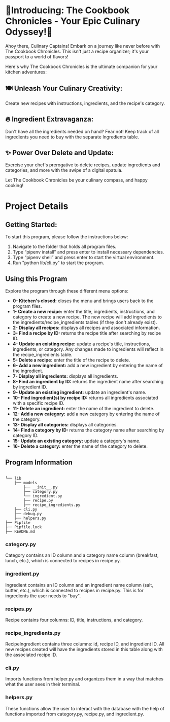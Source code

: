 <h1><b>🌟Introducing: The Cookbook Chronicles - Your Epic Culinary Odyssey!🌟</b></h1>

Ahoy there, Culinary Captains! Embark on a journey like never before with The Cookbook Chronicles. This isn't just a recipe organizer; it's your passport to a world of flavors!

Here's why The Cookbook Chronicles is the ultimate companion for your kitchen adventures:

<h2><b>🍽️ Unleash Your Culinary Creativity:</b></h2>

Create new recipes with instructions, ingredients, and the recipe's category.

<h2><b>🔥 Ingredient Extravaganza:</b></h2>

Don't have all the ingredients needed on hand? Fear not! Keep track of all ingredients you need to buy with the separate Ingredients table.

<h2><b>✨ Power Over Delete and Update:</b></h2>

Exercise your chef's prerogative to delete recipes, update ingredients and categories, and more with the swipe of a digital spatula.

Let The Cookbook Chronicles be your culinary compass, and happy cooking!

<h1>Project Details</h1>

<h2>Getting Started:</h2>

To start this program, please follow the instructions below:

1. Navigate to the folder that holds all program files.
2. Type “pipenv install” and press enter to install necessary dependencies.
3. Type “pipenv shell” and press enter to start the virtual environment.
4. Run "python lib/cli.py" to start the program.

<h2>Using this Program</h2>

Explore the program through these different menu options:

<ul>
    <li><b>0- Kitchen's closed:</b> closes the menu and brings users back to the program files.</li>
    <li><b>1- Create a new recipe:</b> enter the title, ingredients, instructions, and category to create a new recipe. The new recipe will add ingredients to the ingredients/recipe_ingredients tables (if they don't already exist).</li>
    <li><b>2- Display all recipes:</b> displays all recipes and associated information.</li>
    <li><b>3- Find a recipe by ID:</b> returns the recipe title after searching by recipe ID.</li>
    <li><b>4- Update an existing recipe:</b> update a recipe's title, instructions, ingredients, or category. Any changes made to ingredients will reflect in the recipe_ingredients table.
    <li><b>5- Delete a recipe:</b> enter the title of the recipe to delete.</li>
    <li><b>6- Add a new ingredient:</b> add a new ingredient by entering the name of the ingredient.</li>
    <li><b>7- Display all ingredients:</b> displays all ingredients.</li>
    <li><b>8- Find an ingredient by ID:</b> returns the ingredient name after searching by ingredient ID.</li>
    <li><b>9- Update an existing ingredient:</b> update an ingredient's name.</li>
    <li><b>10- Find ingredient(s) by recipe ID:</b> returns all ingredients associated with a specific recipe ID.
    <li><b>11- Delete an ingredient:</b> enter the name of the ingredient to delete.</li>
    <li><b>12- Add a new category:</b> add a new category by entering the name of the category.</li>
    <li><b>13- Display all categories:</b> displays all categories.</li>
    <li><b>14- Find a category by ID:</b> returns the category name after searching by category ID.</li>
    <li><b>15- Update an existing category:</b> update a category's name.</li>
    <li><b>16- Delete a category:</b> enter the name of the category to delete.</li>
</ul>

<h2>Program Information</h2>

```console

└── lib
    ├── models
        ├── __init__.py
        ├── category.py
        └── ingredient.py
        ├── recipe.py
        ├── recipe_ingredients.py
    ├── cli.py
    ├── debug.py
    ├── helpers.py
├── Pipfile
├── Pipfile.lock
├── README.md
```

<h3>category.py</h3>

Category contains an ID column and a category name column (breakfast, lunch, etc.), which is connected to recipes in recipe.py.

<h3>ingredient.py</h3>

Ingredient contains an ID column and an ingredient name column (salt, butter, etc.), which is connected to recipes in recipe.py. This is for ingredients the user needs to "buy".

<h3>recipes.py</h3>

Recipe contains four columns: ID, title, instructions, and category.

<h3>recipe_ingredients.py</h3>

RecipeIngredient contains three columns: id, recipe ID, and ingredient ID. All new recipes created will have the ingredients stored in this table along with the associated recipe ID.

<h3>cli.py</h3>

Imports functions from helper.py and organizes them in a way that matches what the user sees in their terminal.

<h3>helpers.py</h3>

These functions allow the user to interact with the database with the help of functions imported from category.py, recipe.py, and ingredient.py.

